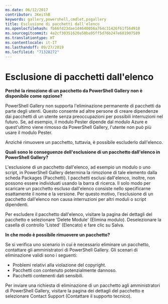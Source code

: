 ```yaml
---
ms.date: 06/12/2017
contributor: JKeithB
keywords: gallery,powershell,cmdlet,psgallery
title: Esclusione di pacchetti dall'elenco
ms.openlocfilehash: fb66fd23dae1d4640056a764c31426f61f56d910
ms.sourcegitcommit: 4a2cf30351620a58ba95ff5d76b247e601907589
ms.translationtype: HT
ms.contentlocale: it-IT
ms.lasthandoff: 09/27/2019
ms.locfileid: "71328272"
---
```

# <a name="unlisting-packages"></a>Esclusione di pacchetti dall'elenco

**Perché la rimozione di un pacchetto da PowerShell Gallery non è disponibile come opzione?**

PowerShell Gallery non supporta l'eliminazione permanente di pacchetti da parte degli utenti.
Questo consente ad altre persone di creare dipendenze dai pacchetti di un utente senza preoccupazioni per possibili interruzioni nel futuro.
Se, ad esempio, il modulo Pester dipende dal modulo Azure e quest'ultimo viene rimosso da PowerShell Gallery, l'utente non può più usare il modulo Pester.

Anziché rimuovere un pacchetto, tuttavia, è possibile escluderlo dall'elenco.

**Quali sono le conseguenze dell'esclusione di un pacchetto dall'elenco in PowerShell Gallery?**

L'esclusione di un pacchetto dall'elenco, ad esempio un modulo o uno script, in PowerShell Gallery determina la rimozione di tale elemento dalla scheda Packages (Pacchetti). I pacchetti esclusi dall'elenco, inoltre, non possono essere individuati usando la barra di ricerca.
Il solo modo per scaricare un pacchetto escluso dall'elenco consiste nello specificarne esattamente il nome e la versione.
Per questo motivo, l'esclusione di un pacchetto dall'elenco non causa interruzioni per altri moduli o script dipendenti.

Per escludere il pacchetto dall'elenco, visitare la pagina dei dettagli del pacchetto e selezionare 'Delete Module' (Elimina modulo). Deselezionare la casella di controllo 'Listed' (Elencato) e fare clic su Salva.

**In che modo è possibile rimuovere un pacchetto?**

Se si verifica uno scenario in cui è necessario eliminare un pacchetto, contattare gli amministratori di PowerShell Gallery.
Gli scenari di eliminazione validi sono i seguenti:
- Problemi relativi alla violazione del copyright.
- Pacchetti con contenuto potenzialmente dannoso.
- Pacchetti contenenti dati sensibili.

Per inviare una richiesta di eliminazione di un pacchetto agli amministratori di PowerShell Gallery, visitare la pagina dei dettagli del pacchetto e selezionare Contact Support (Contattare il supporto tecnico).
